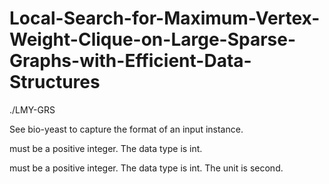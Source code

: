 # Local-Search-for-Maximum-Vertex-Weight-Clique-on-Large-Sparse-Graphs-with-Efficient-Data-Structures

./LMY-GRS <instance> <seed> <cutoff>

See bio-yeast to capture the format of an input instance.

<seed> must be a positive integer. The data type is int.

<cutoff> must be a positive integer. The data type is int. The unit is second.
